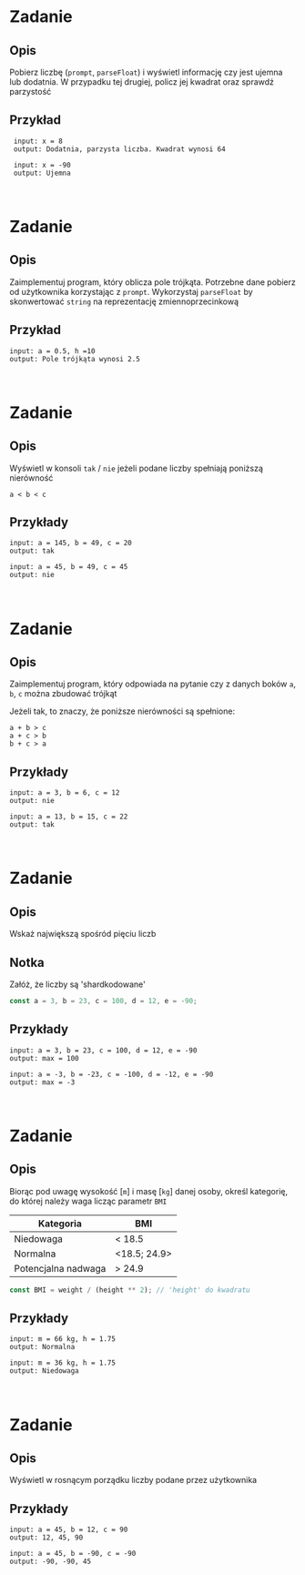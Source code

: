 # Zadanie
## Opis

Pobierz liczbę (`prompt`, `parseFloat`) i wyświetl informację czy jest ujemna lub dodatnia. W przypadku tej drugiej, policz jej kwadrat oraz sprawdź parzystość

## Przykład
```
 input: x = 8
 output: Dodatnia, parzysta liczba. Kwadrat wynosi 64

 input: x = -90
 output: Ujemna
 ```

<br/>

# Zadanie
## Opis

Zaimplementuj program, który oblicza pole trójkąta. Potrzebne dane pobierz od użytkownika
korzystając z `prompt`. Wykorzystaj `parseFloat` by skonwertować `string` na reprezentację zmiennoprzecinkową

## Przykład
```
input: a = 0.5, h =10
output: Pole trójkąta wynosi 2.5
```
<br/>

# Zadanie
## Opis

Wyświetl w konsoli `tak` / `nie` jeżeli podane liczby spełniają poniższą nierówność
```
a < b < c
```

## Przykłady
```
input: a = 145, b = 49, c = 20
output: tak

input: a = 45, b = 49, c = 45
output: nie
```
<br/>

# Zadanie
## Opis
Zaimplementuj program, który odpowiada na pytanie czy z danych boków `a`, `b`, `c` można zbudować trójkąt

Jeżeli tak, to znaczy, że poniższe nierówności są spełnione:
```
a + b > c
a + c > b
b + c > a
```

## Przykłady
```
input: a = 3, b = 6, c = 12
output: nie

input: a = 13, b = 15, c = 22 
output: tak
```

<br/>

# Zadanie
## Opis
Wskaż największą spośród pięciu liczb

## Notka
Załóż, że liczby są 'shardkodowane'
```javascript
const a = 3, b = 23, c = 100, d = 12, e = -90;
```

## Przykłady
```
input: a = 3, b = 23, c = 100, d = 12, e = -90
output: max = 100

input: a = -3, b = -23, c = -100, d = -12, e = -90
output: max = -3
```

<br/>

# Zadanie
## Opis
Biorąc pod uwagę wysokość [`m`] i masę [`kg`] danej osoby, określ kategorię, do której należy waga licząc parametr `BMI`

| Kategoria | BMI |
| --- | ----------- |
| Niedowaga| < 18.5 |
| Normalna | <18.5; 24.9> 
| Potencjalna nadwaga | > 24.9 |

```javascript
const BMI = weight / (height ** 2); // 'height' do kwadratu
```

## Przykłady
```
input: m = 66 kg, h = 1.75
output: Normalna

input: m = 36 kg, h = 1.75
output: Niedowaga
```

<br/>

# Zadanie
## Opis
Wyświetl w rosnącym porządku liczby podane przez użytkownika

## Przykłady
```
input: a = 45, b = 12, c = 90
output: 12, 45, 90

input: a = 45, b = -90, c = -90
output: -90, -90, 45
```

<br/>

